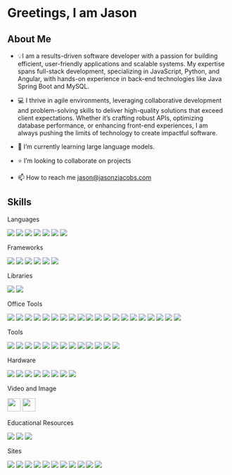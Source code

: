<!-- Thanks for inspecting my code! Feel free to reach out and connect with me! -->

Greetings, I am Jason 
=============

About Me
--------

- :bulb:I am a results-driven software developer with a passion for building efficient, user-friendly applications and scalable systems. My expertise spans full-stack development, specializing in JavaScript, Python, and Angular, with hands-on experience in back-end technologies like Java Spring Boot and MySQL.

- :computer: I thrive in agile environments, leveraging collaborative development and problem-solving skills to deliver high-quality solutions that exceed client expectations. Whether it’s crafting robust APIs, optimizing database performance, or enhancing front-end experiences, I am always pushing the limits of technology to create impactful software.


- :school: I’m currently learning large language models.
  
- :star: I’m looking to collaborate on projects

- 📫 How to reach me jason@jasonzjacobs.com



Skills
-------


<div>

  <p>Languages</p>
  
  <img src="https://img.shields.io/badge/html5-%23E34F26.svg?style=for-the-badge&logo=html5&logoColor=white"/>
  <img src="https://img.shields.io/badge/java-%23ED8B00.svg?style=for-the-badge&logo=openjdk&logoColor=white"/>
  <img src="https://img.shields.io/badge/javascript-%23323330.svg?style=for-the-badge&logo=javascript&logoColor=%23F7DF1E"/>
  <img src="https://img.shields.io/badge/markdown-%23000000.svg?style=for-the-badge&logo=markdown&logoColor=white"/>
  <img src="https://img.shields.io/badge/php-%23777BB4.svg?style=for-the-badge&logo=php&logoColor=white"/>
  <img src="https://img.shields.io/badge/python-3670A0?style=for-the-badge&logo=python&logoColor=ffdd54"/>
  <img src="https://img.shields.io/badge/typescript-%23007ACC.svg?style=for-the-badge&logo=typescript&logoColor=white"/>

  <p> </p>
  <p>Frameworks</p>
  
  <img src="https://img.shields.io/badge/angular-%23DD0031.svg?style=for-the-badge&logo=angular&logoColor=white"/>
  <img src="https://img.shields.io/badge/bootstrap-%238511FA.svg?style=for-the-badge&logo=bootstrap&logoColor=white"/>
  <img src="https://img.shields.io/badge/Ionic-%233880FF.svg?style=for-the-badge&logo=Ionic&logoColor=white"/>
  <img src="https://img.shields.io/badge/NPM-%23CB3837.svg?style=for-the-badge&logo=npm&logoColor=white"/>
  <img src="https://img.shields.io/badge/opencv-%23white.svg?style=for-the-badge&logo=opencv&logoColor=black"/>
  <img src="https://img.shields.io/badge/spring-%236DB33F.svg?style=for-the-badge&logo=spring&logoColor=white"/>

  <p> </p>
  <p>Libraries</p>
  <img src="https://img.shields.io/badge/numpy-%23013243.svg?style=for-the-badge&logo=numpy&logoColor=white"/>
  <img src="https://img.shields.io/badge/pandas-%23150458.svg?style=for-the-badge&logo=pandas&logoColor=white"/>
  
  
  <p> </p>
  <p>Office Tools</p>
  
  <img src="https://img.shields.io/badge/LibreOffice-%2318A303?style=for-the-badge&logo=LibreOffice&logoColor=white"/>
  <img src="https://img.shields.io/badge/Microsoft-0078D4?style=for-the-badge&logo=microsoft&logoColor=white"/>
  <img src="https://img.shields.io/badge/Microsoft_Excel-217346?style=for-the-badge&logo=microsoft-excel&logoColor=white"/>
  <img src="https://img.shields.io/badge/Microsoft_Office-D83B01?style=for-the-badge&logo=microsoft-office&logoColor=white"/>
  <img src="https://img.shields.io/badge/Microsoft_PowerPoint-B7472A?style=for-the-badge&logo=microsoft-powerpoint&logoColor=white"/>
  <img src="https://img.shields.io/badge/Microsoft_Visio-3955A3?style=for-the-badge&logo=microsoft-visio&logoColor=white"/>
  <img src="https://img.shields.io/badge/Microsoft_Word-2B579A?style=for-the-badge&logo=microsoft-word&logoColor=white"/>
  <img src="https://img.shields.io/badge/Android-3DDC84?style=for-the-badge&logo=android&logoColor=white"/>
  <img src="https://img.shields.io/badge/chrome%20os-3d89fc?style=for-the-badge&logo=google%20chrome&logoColor=white"/>
  <img src="https://img.shields.io/badge/Debian-D70A53?style=for-the-badge&logo=debian&logoColor=white"/>
  <img src="https://img.shields.io/badge/Kali-268BEE?style=for-the-badge&logo=kalilinux&logoColor=white"/>
  <img src="https://img.shields.io/badge/Linux%20Mint-87CF3E?style=for-the-badge&logo=Linux%20Mint&logoColor=white"/>
  <img src="https://img.shields.io/badge/Tails%20-56347C?&style=for-the-badge&logo=tails&logoColor=white"/>
  <img src="https://img.shields.io/badge/Ubuntu-E95420?style=for-the-badge&logo=ubuntu&logoColor=white"/>
  <img src="https://img.shields.io/badge/Windows-0078D6?style=for-the-badge&logo=windows&logoColor=white"/>
  <img src="https://img.shields.io/badge/Windows%2011-%230079d5.svg?style=for-the-badge&logo=Windows%2011&logoColor=white"/>
  <img src="https://img.shields.io/badge/Windows%2095-008484?style=for-the-badge&logo=windows95&logoColor=white"/>
  <img src="https://img.shields.io/badge/Windows%20xp-003399?style=for-the-badge&logo=windowsxp&logoColor=white"/>
  <img src="https://img.shields.io/badge/jira-%230A0FFF.svg?style=for-the-badge&logo=jira&logoColor=white"/>
  <img src="https://img.shields.io/badge/Microsoft_Outlook-0078D4?style=for-the-badge&logo=microsoft-outlook&logoColor=white"/>
  


  <p> </p>
  <p>Tools</p>
  <img src="https://img.shields.io/badge/IntelliJIDEA-000000.svg?style=for-the-badge&logo=intellij-idea&logoColor=white"/>
  <img src="https://img.shields.io/badge/android%20studio-346ac1?style=for-the-badge&logo=android%20studio&logoColor=white"/>
  <img src="https://img.shields.io/badge/pycharm-143?style=for-the-badge&logo=pycharm&logoColor=black&color=black&labelColor=green"/>
  <img src="https://img.shields.io/badge/VIM-%2311AB00.svg?style=for-the-badge&logo=vim&logoColor=white"/>
  <img src="https://img.shields.io/badge/Visual%20Studio%20Code-0078d7.svg?style=for-the-badge&logo=visual-studio-code&logoColor=white"/>
  <img src="https://img.shields.io/badge/Audacity-0000CC?style=for-the-badge&logo=audacity&logoColor=white"/>
  <img src="https://img.shields.io/badge/shazam-1476FE?style=for-the-badge&logo=shazam&logoColor=white"/>
  <img src="https://img.shields.io/badge/docker-%230db7ed.svg?style=for-the-badge&logo=docker&logoColor=white"/>
  <img src="https://img.shields.io/badge/splunk-%23000000.svg?style=for-the-badge&logo=splunk&logoColor=white"/>
  <img src="https://img.shields.io/badge/apache-%23D42029.svg?style=for-the-badge&logo=apache&logoColor=white"/>
  <img src="https://img.shields.io/badge/Google_Play-414141?style=for-the-badge&logo=google-play&logoColor=white"/>
  <img src="https://img.shields.io/badge/git-%23F05033.svg?style=for-the-badge&logo=git&logoColor=white"/>
  <img src="https://img.shields.io/badge/github-%23121011.svg?style=for-the-badge&logo=github&logoColor=white"/>
  

  <p> </p>
  <p>Hardware</p>

  <img src="https://img.shields.io/badge/-Arduino-00979D?style=for-the-badge&logo=Arduino&logoColor=white"/>
  <img src="https://img.shields.io/badge/cisco-%23049fd9.svg?style=for-the-badge&logo=cisco&logoColor=black"/>
  <img src="https://img.shields.io/badge/-RaspberryPi-C51A4A?style=for-the-badge&logo=Raspberry-Pi"/>
  <img src="https://img.shields.io/badge/asus-000080.svg?style=for-the-badge&logo=asus&logoColor=white"/>
  <img src="https://img.shields.io/badge/lg-a50034.svg?style=for-the-badge&logo=lg&logoColor=white"/>
  <img src="https://img.shields.io/badge/Motorola-%23E1140A.svg?style=for-the-badge&logo=motorola&logoColor=white"/>
  <img src="https://img.shields.io/badge/Nokia-%23124191.svg?style=for-the-badge&logo=nokia&logoColor=white"/>
  <img src="https://img.shields.io/badge/Samsung-%231428A0.svg?style=for-the-badge&logo=samsung&logoColor=white"/>
  

  <p> </p>
  <p>Video and Image</p>
  
  <img src="https://img.shields.io/badge/blender-%23F5792A.svg?style=for-the-badge&logo=blender&logoColor=white" height="30"/>
  <img src="https://img.shields.io/badge/Gimp-657D8B?style=for-the-badge&logo=gimp&logoColor=FFFFFF" height="30"/>

  <p> </p>
  <p>Educational Resources</p>

  <img src="https://img.shields.io/badge/LeetCode-000000?style=for-the-badge&logo=LeetCode&logoColor=%23d16c06"/>
  <img src="https://img.shields.io/badge/edX-%2302262B.svg?style=for-the-badge&logo=edX&logoColor=white"/>
  <img src="https://img.shields.io/badge/Freecodecamp-%23123.svg?&style=for-the-badge&logo=freecodecamp&logoColor=green"/>

  
  <p> </p>
  <p>Sites</p>
  
  <img src="https://img.shields.io/badge/Discord-%235865F2.svg?style=for-the-badge&logo=discord&logoColor=white"/>
  <img src="https://img.shields.io/badge/linkedin-%230077B5.svg?style=for-the-badge&logo=linkedin&logoColor=white"/>
  <img src="https://img.shields.io/badge/Meetup-f64363?style=for-the-badge&logo=meetup&logoColor=white"/>
  <img src="https://img.shields.io/badge/Microsoft_Outlook-0078D4?style=for-the-badge&logo=microsoft-outlook&logoColor=white"/>
  <img src="https://img.shields.io/badge/Slack-4A154B?style=for-the-badge&logo=slack&logoColor=white"/>
  <img src="https://img.shields.io/badge/X-%23000000.svg?style=for-the-badge&logo=X&logoColor=white"/>
  <img src="https://img.shields.io/badge/YouTube-%23FF0000.svg?style=for-the-badge&logo=YouTube&logoColor=white"/>
  <img src="https://img.shields.io/badge/Zoom-2D8CFF?style=for-the-badge&logo=zoom&logoColor=white"/>
  <img src="https://img.shields.io/badge/Freelancer-29B2FE?style=for-the-badge&logo=Freelancer&logoColor=white"/>
  <img src="https://img.shields.io/badge/indeed-003A9B?style=for-the-badge&logo=indeed&logoColor=white"/>
  <img src="https://img.shields.io/badge/UpWork-6FDA44?style=for-the-badge&logo=Upwork&logoColor=white"/>

</div>


<!---
Jayj30pro/Jayj30pro is a ✨ special ✨ repository because its `README.md` (this file) appears on your GitHub profile.
You can click the Preview link to take a look at your changes.
--->

